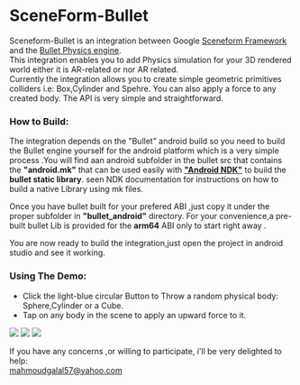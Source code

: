 # SceneForm-Bullet
Sceneform-Bullet is an integration between Google [Sceneform Framework](https://developers.google.com/ar/develop/java/sceneform/) 
and the [Bullet Physics engine](https://pybullet.org/wordpress/).<br/>
This integration enables you to add Physics simulation for your 3D rendered world either it is AR-related or nor AR related.<br/>
Currently the integration allows you to create simple geometric primitives colliders i.e: Box,Cylinder and Spehre. 
You can also apply a force to any created body. The API is very simple and straightforward.
<br/>
### How to Build:<br/>
The integration depends on the "Bullet" android build so you need to build the Bullet engine yourself for the android platform
which is a very simple process .You will find aan android subfolder in the bullet src that contains the <b>"android.mk"</b> 
that can be used easily with [<b>"Android NDK"</b>](https://developer.android.com/ndk/) to build the <b>bullet static library</b>.
seen NDK documentation for instructions on how to build a native Library using mk files.

Once you have bullet built for your prefered ABI ,just copy it under the proper subfolder in <b>"bullet_android"</b> directory.
For your convenience,a pre-built bullet Lib is provided for the <b>arm64</b> ABI only to start right away .

You are now ready to build the integration,just open the project in android studio and see it working.

### Using The Demo:<br/>
- Click the light-blue circular Button to Throw a random physical body: Sphere,Cylinder or a Cube.
- Tap on any body in the scene to apply an upward force to it.

![](https://github.com/mahmoudgalal/SceneForm-Bullet/blob/master/ScreenShots/device-2018-12-15-193507.png)
![](https://github.com/mahmoudgalal/SceneForm-Bullet/blob/master/ScreenShots/device-2018-12-15-193547.png)
![](https://github.com/mahmoudgalal/SceneForm-Bullet/blob/master/ScreenShots/device-2018-12-15-193708.png)



If you have any concerns ,or willing to participate, i'll be very delighted to help:<br/>
mahmoudgalal57@yahoo.com
